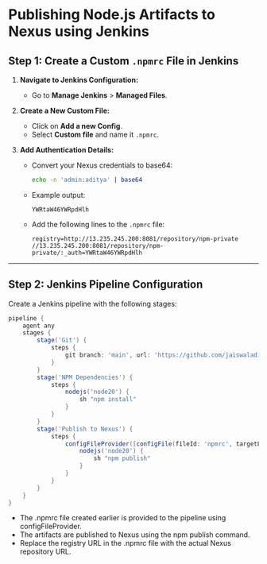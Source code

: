 # Publishing Node.js Artifacts to Nexus using Jenkins

## Step 1: Create a Custom `.npmrc` File in Jenkins

1. **Navigate to Jenkins Configuration:**
   - Go to **Manage Jenkins** > **Managed Files**.

2. **Create a New Custom File:**
   - Click on **Add a new Config**.
   - Select **Custom file** and name it `.npmrc`.

3. **Add Authentication Details:**
   - Convert your Nexus credentials to base64:
     ```bash
     echo -n 'admin:aditya' | base64
     ```
   - Example output:
     ```
     YWRtaW46YWRpdHlh
     ```
   - Add the following lines to the `.npmrc` file:
     ```
     registry=http://13.235.245.200:8081/repository/npm-private
     //13.235.245.200:8081/repository/npm-private/:_auth=YWRtaW46YWRpdHlh
     ```

---

## Step 2: Jenkins Pipeline Configuration

Create a Jenkins pipeline with the following stages:

```groovy
pipeline {
    agent any
    stages {
        stage('Git') {
            steps {
                git branch: 'main', url: 'https://github.com/jaiswaladi246/NodejS-JEST.git'
            }
        }
        stage('NPM Dependencies') {
            steps {
                nodejs('node20') {
                    sh "npm install"
                }
            }
        }
        stage('Publish to Nexus') {
            steps {
                configFileProvider([configFile(fileId: 'npmrc', targetLocation: '.')]) {
                    nodejs('node20') {
                        sh "npm publish"
                    }
                }
            }
        }
    }
}
```

- The .npmrc file created earlier is provided to the pipeline using configFileProvider.
- The artifacts are published to Nexus using the npm publish command.
- Replace the registry URL in the .npmrc file with the actual Nexus repository URL.
